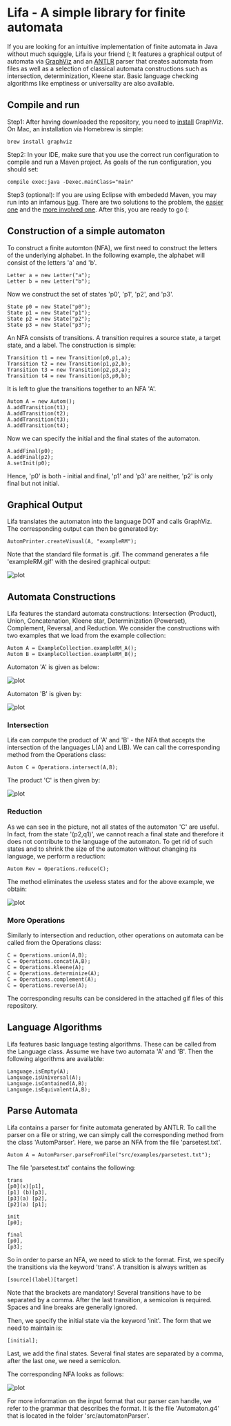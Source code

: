 <h1>
  Lifa - A simple library for finite automata
</h1>

If you are looking for an intuitive implementation of finite automata in Java without much squiggle, Lifa is your friend (;
It features a graphical output of automata via [GraphViz](https://graphviz.org/) and an [ANTLR](https://www.antlr.org/) parser that creates automata from files as well as a selection of classical automata constructions such as intersection, determinization, Kleene star. 
Basic language checking algorithms like emptiness or universality are also available.

<h2>
  Compile and run
</h2>

Step1: After having downloaded the repository, you need to [install](https://graphviz.org/download/) GraphViz.
On Mac, an installation via Homebrew is simple:
```
brew install graphviz
```

Step2: In your IDE, make sure that you use the correct run configuration to compile and run a Maven project.
As goals of the run configuration, you should set:
```
compile exec:java -Dexec.mainClass="main"
```

Step3 (optional): If you are using Eclipse with embededd Maven, you may run into an infamous [bug](https://bugs.eclipse.org/bugs/show_bug.cgi?id=506676).
There are two solutions to the problem, the [easier one](https://stackoverflow.com/questions/63518376/eclipse-maven-slf4j-class-path-contains-multiple-slf4j-bindings) and the [more involved one](https://stackoverflow.com/questions/63755390/multiple-slf4j-bindings-with-m2e-in-eclipse-2020-06).
After this, you are ready to go (:

<h2>
  Construction of a simple automaton
</h2>

To construct a finite automton (NFA), we first need to construct the letters of the underlying alphabet.
In the following example, the alphabet will consist of the letters 'a' and 'b'.
```
Letter a = new Letter("a");
Letter b = new Letter("b");
```

Now we construct the set of states 'p0', 'p1', 'p2', and 'p3'.
```
State p0 = new State("p0");
State p1 = new State("p1");
State p2 = new State("p2");
State p3 = new State("p3");
```

An NFA consists of transitions.
A transition requires a source state, a target state, and a label.
The construction is simple:
```
Transition t1 = new Transition(p0,p1,a);
Transition t2 = new Transition(p1,p2,b);
Transition t3 = new Transition(p2,p3,a);
Transition t4 = new Transition(p3,p0,b);
```

It is left to glue the transitions together to an NFA 'A'.
```
Autom A = new Autom();
A.addTransition(t1);
A.addTransition(t2);
A.addTransition(t3);
A.addTransition(t4);
```

Now we can specify the initial and the final states of the automaton.
```
A.addFinal(p0);
A.addFinal(p2);
A.setInit(p0);
```

Hence, 'p0' is both - initial and final, 'p1' and 'p3' are neither, 'p2' is only final but not initial.

<h2>
  Graphical Output
</h2>

Lifa translates the automaton into the language DOT and calls GraphViz.
The corresponding output can then be generated by:
```
AutomPrinter.createVisual(A, "exampleRM");
```

Note that the standard file format is .gif.
The command generates a file 'exampleRM.gif' with the desired graphical output:

![plot](pics/exampleRM.gif)

<h2>
  Automata Constructions
</h2>

Lifa features the standard automata constructions: Intersection (Product), Union, Concatenation, Kleene star, Determinization (Powerset), Complement, Reversal, and Reduction.
We consider the constructions with two examples that we load from the example collection:
```
Autom A = ExampleCollection.exampleRM_A();
Autom B = ExampleCollection.exampleRM_B();
```

Automaton 'A' is given as below:

![plot](pics/testA.gif)

Automaton 'B' is given by:

![plot](pics/testB.gif)

<h3>
  Intersection
</h3>

Lifa can compute the product of 'A' and 'B' - the NFA that accepts the intersection of the languages L(A) and L(B).
We can call the corresponding method from the Operations class:
```
Autom C = Operations.intersect(A,B);
```

The product 'C' is then given by:

![plot](pics/inter.gif)

<h3>
  Reduction
</h3>

As we can see in the picture, not all states of the automaton 'C' are useful.
In fact, from the state '(p2,q1)', we cannot reach a final state and therefore it does not contribute to the language of the automaton.
To get rid of such states and to shrink the size of the automaton without changing its language, we perform a reduction:
```
Autom Rev = Operations.reduce(C);
```

The method eliminates the useless states and for the above example, we obtain:

![plot](pics/interred.gif)

<h3>
  More Operations
</h3>

Similarly to intersection and reduction, other operations on automata can be called from the Operations class:
```
C = Operations.union(A,B);
C = Operations.concat(A,B);
C = Operations.kleene(A);
C = Operations.determinize(A);
C = Operations.complement(A);
C = Operations.reverse(A);
```

The corresponding results can be considered in the attached gif files of this repository.

<h2>
  Language Algorithms
</h2>

Lifa features basic language testing algorithms.
These can be called from the Language class.
Assume we have two automata 'A' and 'B'.
Then the following algorithms are available:
```
Language.isEmpty(A);
Language.isUniversal(A);
Language.isContained(A,B);
Language.isEquivalent(A,B);
```

<h2>
  Parse Automata
</h2>

Lifa contains a parser for finite automata generated by ANTLR.
To call the parser on a file or string, we can simply call the corresponding method from the class 'AutomParser'.
Here, we parse an NFA from the file 'parsetest.txt'.
```
Autom A = AutomParser.parseFromFile("src/examples/parsetest.txt");
```

The file 'parsetest.txt' contains the following:
```
trans
[p0](x)[p1],
[p1] (b)[p3],
[p3](a) [p2],
[p2](a) [p1];

init
[p0];

final
[p0],
[p3];
```

So in order to parse an NFA, we need to stick to the format.
First, we specify the transitions via the keyword 'trans'.
A transition is always written as
```
[source](label)[target]
```

Note that the brackets are mandatory!
Several transitions have to be separated by a comma.
After the last transition, a semicolon is required.
Spaces and line breaks are generally ignored.

Then, we specify the initial state via the keyword 'init'.
The form that we need to maintain is:
```
[initial];
```

Last, we add the final states.
Several final states are separated by a comma, after the last one, we need a semicolon.

The corresponding NFA looks as follows:

![plot](pics/testprint.gif)

For more information on the input format that our parser can handle, we refer to the grammar that describes the format.
It is the file 'Automaton.g4' that is located in the folder 'src/automatonParser'.
